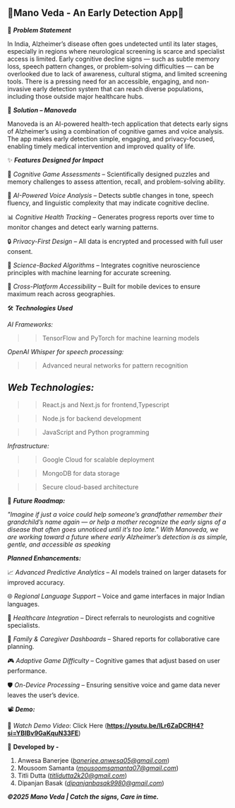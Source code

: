 ## 🧠**Mano Veda - An Early Detection App**🧠 ##


🚩 ***Problem Statement***

In India, Alzheimer’s disease often goes undetected until its later stages, especially in regions where neurological screening is scarce and specialist access is limited.
Early cognitive decline signs — such as subtle memory loss, speech pattern changes, or problem-solving difficulties — can be overlooked due to lack of awareness, cultural stigma, and limited screening tools.
There is a pressing need for an accessible, engaging, and non-invasive early detection system that can reach diverse populations, including those outside major healthcare hubs.

🎯 ***Solution – Manoveda***

Manoveda is an AI-powered health-tech application that detects early signs of Alzheimer’s using a combination of cognitive games and voice analysis.
The app makes early detection simple, engaging, and privacy-focused, enabling timely medical intervention and improved quality of life.

✨ ***Features Designed for Impact***

🧩 *Cognitive Game Assessments* – Scientifically designed puzzles and memory challenges to assess attention, recall, and problem-solving ability.

🎤 *AI-Powered Voice Analysis* – Detects subtle changes in tone, speech fluency, and linguistic complexity that may indicate cognitive decline.

📊 *Cognitive Health Tracking* – Generates progress reports over time to monitor changes and detect early warning patterns.

🔒 *Privacy-First Design* – All data is encrypted and processed with full user consent.

🧠 *Science-Backed Algorithms* – Integrates cognitive neuroscience principles with machine learning for accurate screening.

📱 *Cross-Platform Accessibility* – Built for mobile devices to ensure maximum reach across geographies.

🛠️ ***Technologies Used***

*AI Frameworks:*
>> TensorFlow and PyTorch for machine learning models

*OpenAI Whisper for speech processing:*
>> Advanced neural networks for pattern recognition

## *Web Technologies:* ##
>> React.js and Next.js for frontend,Typescript

>> Node.js for backend development

>> JavaScript and Python programming

*Infrastructure:*
>> Google Cloud for scalable deployment

>> MongoDB for data storage

>> Secure cloud-based architecture

🌟 ***Future Roadmap:***

*"Imagine if just a voice could help someone’s grandfather remember their grandchild’s name again — or help a mother recognize the early signs of a disease that often goes unnoticed until it’s too late."
 With Manoveda, we are working toward a future where early Alzheimer’s detection is as simple, gentle, and accessible as speaking*

***Planned Enhancements:***

📈 *Advanced Predictive Analytics* – AI models trained on larger datasets for improved accuracy.

🌐 *Regional Language Support* – Voice and game interfaces in major Indian languages.

🏥 *Healthcare Integration* – Direct referrals to neurologists and cognitive specialists.

💬 *Family & Caregiver Dashboards* – Shared reports for collaborative care planning.

🎮 *Adaptive Game Difficulty* – Cognitive games that adjust based on user performance.

🛡️ *On-Device Processing* – Ensuring sensitive voice and game data never leaves the user’s device.

📽️ ***Demo:***

🎥 *Watch Demo Video*: Click Here (**https://youtu.be/ILr6ZaDCRH4?si=YBlBv9GaKquN33FE**)



🧠 **Developed by -**
1) Anwesa Banerjee (*banerjee.anwesa05@gmail.com*)
2) Mousoom Samanta (*mousoomsamanta07@gmail.com*)
3) Titli Dutta (*titlidutta2k20@gmail.com*)
4) Dipanjan Basak (*dipanjanbasak9980@gmail.com*)

***©2025 Mano Veda | Catch the signs, Care in time.***
